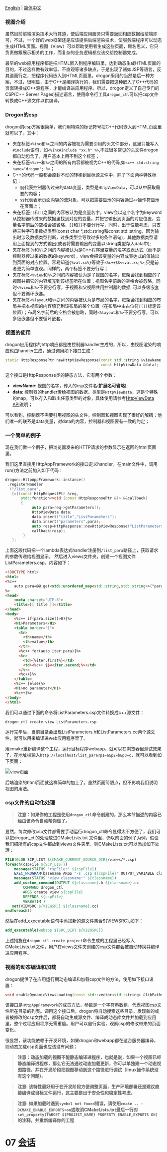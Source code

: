 [English](ENG-06-View) | [简体中文](CHN-06-视图)

### 视图介绍

虽然目前前端渲染技术大行其道，使后端应用服务只需要返回相应数据给前端即可，不过，一个好的web框架还是应该提供后端渲染技术，使服务端程序可以动态生成HTML页面。视图（View）可以帮助使用者生成这些页面，顾名思义，它只负责做跟展示相关的工作，而复杂的业务逻辑都应该交给控制器完成。

最早的web应用程序都是把HTML嵌入到程序编码里，达到动态生成HTML页面的目的，不过这样做有效率低、不直观等诸多缺点，于是出现了诸如JSP等语言，反其道而行之，把程序代码嵌入到HTML页面里。drogon采用的当然是后一种方案，不过，很明显，由于C++是编译执行的，我们需要把这种嵌入了C++代码的页面转换成C++源程序，才能编译进应用程序。所以，drogon定义了自己专门的CSP(C++ Server Pages)描述语言，使用命令行工具`drogon_ctl`可以把csp文件转换成C++源文件以供编译。

### Drogon的csp

drogon的csp方案很简单，我们用特殊的标记符号把C++代码嵌入到HTML页面里就可以了。其中：

* 夹在标签`<%inc`和`%>`之间的内容被视为需要引用的头文件部分，这里只能写入`#include`语句，如`<%inc#include "xx.h" %>`,不过很多常见的头文件drogon都自动包含了，用户基本上用不到这个标签；
* 夹在标签`<%c++`和`%>`之间的所有内容都被视为C++的代码,如`<c++ std:string name="drogon"; %>`；
* C++的代码一般都会原封不动的转移到目标源文件中，除了下面两种特殊标记：
  * `@@`代表控制器传过来的data变量，类型是`HttpViewData`，可以从中获取需要的内容；
  * `$$`代表表示页面内容的流对象，可以把需要显示的内容通过`<<`操作符显示在页面上；
* 夹在标签`[[`和`]]`之间的内容被认为是变量名字，view会以这个名字为keyword从控制器传过来的数据里找到对应的变量，并把它输出到页面的对应位置，变量名字前后的空格会被省略，`[[`和`]]`不要分行写，同时，出于性能考虑，只支持三种字符串数据类型(const char *,std::string和const std::string，因为输出时涉及数据类型判断，过多类型会导致过多的条件语句)，其他数据类型请用上面提到的方式输出(或者将需要输出的变量以string类型存入data中);
* 夹在标签`{%`和`%}`之间的内容被认为是C++程序里变量的名字或表达式（而不是控制器传过来的数据的keyword），view会把该变量的内容或表达式的值输出到页面的对应位置。容易知道`{%val.xx%}`等效于`<%c++$$<<val.xx;%>`,只是前者更为简单直观。同样的，两个标签不要分行写；
* 夹在标签`<%view`和`%>`之间的内容被认为是子视图的名字，框架会找到相应的子视图并把它的内容填充到该标签所在位置；视图名字前后的空格会被忽略，同时`<%view`和`%>`不要分行写，子视图和父视图共用控制器的数据, 可以多级嵌套但不要循环嵌套。
* 夹在标签`<%layout`和`%>`之间的内容被认为是布局的名字，框架会找到相应的布局并把本视图的内容填充到该布局的某个位置（在布局中由占位符`[[]]`标定该位置）；布局名字前后的空格会被忽略，同时`<%layout`和`%>`不要分行写，可以多级嵌套但不要循环嵌套。

### 视图的使用

drogon应用程序的http响应都是由控制器handler生成的，所以，由视图渲染的响应也由handler生成，通过调用如下接口生成：

```c++
static HttpResponsePtr newHttpViewResponse(const std::string &viewName,
                                           const HttpViewData &data);
```

这个接口是HttpResponse类的静态方法，它有两个参数：

* **viewName**: 视图的名字，传入的csp文件名(**扩展名可省略**);
* **data**: 控制器的handler传给视图的数据，类型是`HttpViewData`，这是个特殊的map，可以存入和取出任意类型的对象，具体使用请参考[HttpViewData API](API-HttpViewData-中文)说明；

可以看到，控制器不需要引用视图的头文件，控制器和视图实现了很好的解耦；他们唯一的联系是data变量，对data的内容，控制器和视图要有一致的约定；

### 一个简单的例子

现在我们做一个例子，把浏览器发来的HTTP请求的参数显示在返回的html页面里。

我们这里直接用HttpAppFramework的接口定义handler，在main文件中，调用run()方法之前加入如下代码：

```c++
drogon::HttpAppFramework::instance()
 .registerHandler
  ("/list_para",
   [=](const HttpRequestPtr &req,
       std::function<void (const HttpResponsePtr &)> &&callback)
       {
            auto para=req->getParameters();
            HttpViewData data;
            data.insert("title","ListParameters");
            data.insert("parameters",para);
            auto resp=HttpResponse::newHttpViewResponse("ListParameters.csp",data);
            callback(resp);
        }
   );
```

上面这段代码把一个lambda表达式handler注册到`/list_para`路径上，获取请求的参数传递给视图显示。
然后进入views文件夹，创建一个视图文件ListParameters.csp，内容如下：

```html
<!DOCTYPE html>
<html>
<%c++
    auto para=@@.get<std::unordered_map<std::string,std::string>>("parameters");
%>
<head>
    <meta charset="UTF-8">
    <title>[[ title ]]</title>
</head>
<body>
    <%c++ if(para.size()>0){%>
    <H1>Parameters</H1>
    <table border="1">
      <tr>
        <th>name</th>
        <th>value</th>
      </tr>
      <%c++ for(auto iter:para){%>
      <tr>
        <td>{%iter.first%}</td>
        <td><%c++ $$<<iter.second;%></td>
      </tr>
      <%c++}%>
    </table>
    <%c++ }else{%>
    <H1>no parameter</H1>
    <%c++}%>
</body>
</html>
```

我们可以通过下面的命令将ListParameters.csp文件转换成c++源文件：

```shell
drogon_ctl create view ListParameters.csp
```

运行完毕后，当前目录会出现ListParameters.h和ListParameters.cc两个源文件，就可以用来编译进web应用程序里了。

用cmake重新编译整个工程，运行目标程序webapp，就可以在浏览器里测试效果了，在地址栏输入`http://localhost/list_para?p1=a&p2=b&p3=c`，就可以看到如下页面：

![view页面](images/viewdemo.png)

后端渲染的html页面就这样简单的加上了。虽然页面简陋点，但不影响我们说明视图的用法。

### csp文件的自动化处理

> **注意：如果你的工程是使用`drogon_ctl`命令创建的，那么本节描述的内容已经由该命令自动帮你做了。**

显然，每次修改csp文件都需要手动运行drogon_ctl命令显得太不方便了，我们可以把drogon_ctl的处理放进CMakeLists.txt 文件里，仍以前面的例子为例，假设我们把所有的csp文件都放到views文件夹里，则CMakeLists.txt可以添加如下处理：

```cmake
FILE(GLOB SCP_LIST ${CMAKE_CURRENT_SOURCE_DIR}/views/*.csp)
foreach(cspFile ${SCP_LIST})
    message(STATUS "cspFile:" ${cspFile})
    EXEC_PROGRAM(basename ARGS "-s .csp ${cspFile}" OUTPUT_VARIABLE classname)
    message(STATUS "view classname:" ${classname})
    add_custom_command(OUTPUT ${classname}.h ${classname}.cc
        COMMAND drogon_ctl
        ARGS create view ${cspFile}
        DEPENDS ${cspFile}
        VERBATIM )
   set(VIEWSRC ${VIEWSRC} ${classname}.cc)
endforeach()
```

然后在add_executable语句中添加新的源文件集合${VIEWSRC},如下：

```cmake
add_executable(webapp ${SRC_DIR} ${VIEWSRC})
```

上述措施在`drogon_ctl create project`命令生成的工程里已经写入CMakeLists.txt文件，用户在views文件夹创建的csp文件都会被自动转换并编译进应用程序。

### 视图的动态编译和加载

drogon提供了在应用运行期动态编译和加载csp文件的方法，使用如下接口设置：

```c++
void enableDynamicViewsLoading(const std::vector<std::string> &libPaths);
```

该接口是`HttpAppFramework`的成员方法，参数是一个字符串数组，代表视图csp文件所在目录的列表。调用这个接口后，drogon将自动搜索这些目录，发现新的或者被修改的csp文件后，都将自动生成源文件、编译成动态库文件并加载到应用里，整个过程应用程序无需重启。用户可以自行实验，观察csp的修改带来的页面变化。

很显然，该功能依赖于开发环境，如果drogon和webapp都在这台服务器编译，则动态加载csp页面也应该没有问题；

> **注意：动态加载的视图不能静态编译进程序，也就是说，如果一个视图已经静态编译进程序，那么它无法通过动态加载更新，你可以单独建一个动态视图路径，并在开发阶段把视图移动到这个路径进行调试（linux操作系统没有这个问题）。**

> **注意: 该特性最好用于在开发阶段方便调整页面，生产环境部署还是建议直接编译成目标文件运行，这主要是出于安全性和稳定性考虑。**

> **注意: 如果加载时遇到`symbol not found`错误，请使用`cmake .. -DCMAKE_ENABLE_EXPORTS=on`或取消CMakeLists.txt最后一行对`set_property(TARGET ${PROJECT_NAME} PROPERTY ENABLE_EXPORTS ON)`的注释，并重新编译你的工程**

# 07 [会话](CHN-07-会话)
